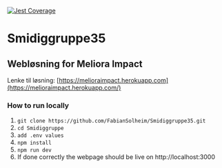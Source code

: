 [![Jest Coverage](https://github.com/FabianSolheim/Smidiggruppe35/actions/workflows/verify.yaml/badge.svg)](https://github.com/FabianSolheim/Smidiggruppe35/actions/workflows/verify.yaml)
# Smidiggruppe35

## Webløsning for Meliora Impact

Lenke til løsning: [https://melioraimpact.herokuapp.com](https://melioraimpact.herokuapp.com/)

### How to run locally
1. `git clone https://github.com/FabianSolheim/Smidiggruppe35.git`
2. `cd Smidiggruppe`
3. `add .env values`
4. `npm install`
5. `npm run dev`
6. If done correctly the webpage should be live on http://localhost:3000
